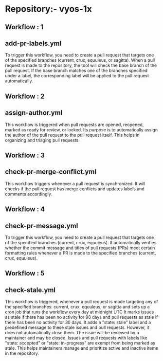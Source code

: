 # Repository:-  vyos-1x

## Workflow : 1
  ## add-pr-labels.yml
  To trigger this workflow, you need to create a pull request that targets one of the specified branches (current, crux, equuleus, or sagitta).
  When a pull request is made to the repository, the tool will check the base branch of the pull request.
  If the base branch matches one of the branches specified under a label, the corresponding label will be applied to the pull request automatically.

 ## Workflow : 2
  ## assign-author.yml
  This workflow is triggered when pull requests are opened, reopened, marked as ready for review, or locked. 
  Its purpose is to automatically assign the author of the pull request to the pull request itself.
  This helps in organizing and triaging pull requests.

 ## Workflow : 3
  ## check-pr-merge-conflict.yml
  This workflow triggers whenever a pull request is synchronized. 
  It will checks if the pull request has merge conflicts and updates labels and comments accordingly.

## Workflow : 4
  ## check-pr-message.yml
  To trigger this workflow, you need to create a pull request that targets one of the specified branches (current, crux, equuleus).
  It automatically verifies whether the commit message and titles of pull requests (PRs) meet certain formatting rules  whenever a PR is made to the specified branches (current, crux, equuleus).

## Workflow : 5
  ## check-stale.yml
  This workflow is triggered, whenever a pull request is made targeting any of the specified branches: current, crux, equuleus, or sagitta and sets up a cron job that runs the workflow every day at midnight UTC
  It marks issues as stale if there has been no activity for 90 days and pull requests as stale if there has been no activity for 30 days. 
  It adds a "state: stale" label and a predefined message to these stale issues and pull requests. However, it does not automatically close them. The issue will be reviewed by a maintainer and may be closed.
  Issues and pull requests with labels like "state: accepted" or "state: in-progress" are exempt from being marked as stale. 
  This helps maintainers manage and prioritize active and inactive items in the repository.


  
